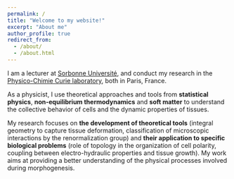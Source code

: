 ```yaml
---
permalink: /
title: "Welcome to my website!"
excerpt: "About me"
author_profile: true
redirect_from:
  - /about/
  - /about.html
---
```


I am a lecturer at [Sorbonne Université](https://www.sorbonne-universite.fr/en), and conduct my research in the [Physico-Chimie Curie laboratory](https://institut-curie.org/unit/umr168), both in Paris, France.

As a physicist, I use theoretical approaches and tools from **statistical physics**, **non-equilibrium thermodynamics** and **soft matter** to understand the collective behavior of cells and the dynamic properties of tissues.

My research focuses on **the development of theoretical tools** (integral geometry to capture tissue deformation, classification of microscopic interactions by the renormalization group) and **their application to specific biological problems** (role of topology in the organization of cell polarity, coupling between electro-hydraulic properties and tissue growth). My work aims at providing a better understanding of the physical processes involved during morphogenesis.
